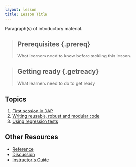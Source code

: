 ```yaml
---
layout: lesson
title: Lesson Title
---
```

Paragraph(s) of introductory material.

> ## Prerequisites {.prereq}
>
> What learners need to know before tackling this lesson.

> ## Getting ready {.getready}
>
> What learners need to do to get ready

## Topics

1.  [First session in GAP](01-command-line.html)
2.  [Writing reusable, robust and modular code](02-func.html)
3.  [Using regression tests](03-testing.html)

## Other Resources

*   [Reference](reference.html)
*   [Discussion](discussion.html)
*   [Instructor's Guide](instructors.html)
